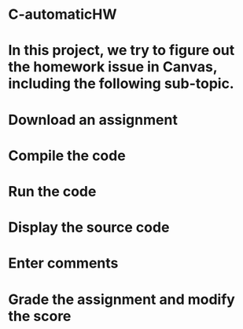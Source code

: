 # C-automaticHW

# In this project, we try to figure out the homework issue in Canvas, including the following sub-topic.

# Download an assignment

# Compile the code

# Run the code

# Display the source code

# Enter comments

# Grade the assignment and modify the score